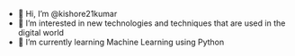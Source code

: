 - 👋 Hi, I’m @kishore21kumar
- 👀 I’m interested in new technologies and techniques that are used in the digital world
- 🌱 I’m currently learning Machine Learning using Python


<!---
kishore21kumar/kishore21kumar is a ✨ special ✨ repository because its `README.md` (this file) appears on your GitHub profile.
You can click the Preview link to take a look at your changes.
--->
